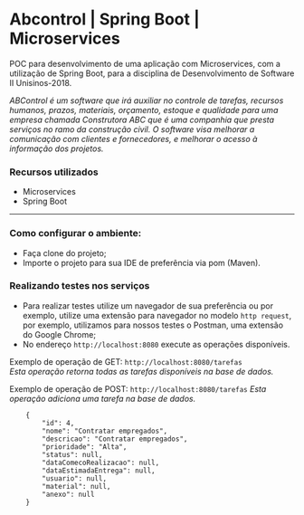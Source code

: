 # Abcontrol | Spring Boot | Microservices

POC para desenvolvimento de uma aplicação com Microservices, com a utilização de Spring Boot, para a disciplina de Desenvolvimento de Software II Unisinos-2018.

_ABControl é um software que irá auxiliar no controle de tarefas, recursos humanos, prazos, materiais, orçamento, estoque e qualidade para uma empresa chamada Construtora ABC que é uma companhia que presta serviços no ramo da construção civil. O software visa melhorar a comunicação com clientes e fornecedores, e melhorar o acesso à informação dos projetos._

### Recursos utilizados

- Microservices
- Spring Boot

------------------------------------------------------------------------------------------------------------------

### Como configurar o ambiente:

- Faça clone do projeto;
- Importe o projeto para sua IDE de preferência via pom (Maven).

### Realizando testes nos serviços

- Para realizar testes utilize um navegador de sua preferência ou por exemplo, utilize uma extensão para navegador no modelo `http request`, por exemplo, utilizamos para nossos testes o Postman, uma extensão do Google Chrome;
- No endereço `http://localhost:8080` execute as operações disponíveis.  

Exemplo de operação de GET: `http://localhost:8080/tarefas`  
_Esta operação retorna todas as tarefas disponíveis na base de dados._

Exemplo de operação de POST: `http://localhost:8080/tarefas`
_Esta operação adiciona uma tarefa na base de dados._
```
    {
        "id": 4,
        "nome": "Contratar empregados",
        "descricao": "Contratar empregados",
        "prioridade": "Alta",
        "status": null,
        "dataComecoRealizacao": null,
        "dataEstimadaEntrega": null,
        "usuario": null,
        "material": null,
        "anexo": null
    }
```

